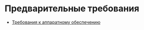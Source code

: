 # Предварительные требования

* [Требования к аппаратному обеспечению](/ru/waves-node/prerequisites/hardware-requirements.md)

